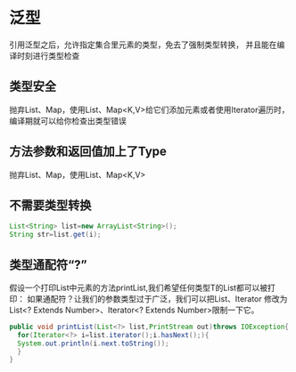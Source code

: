 # 泛型

引用泛型之后，允许指定集合里元素的类型，免去了强制类型转换，
并且能在编译时刻进行类型检查

## 类型安全

抛弃List、Map，使用List<T>、Map<K,V>给它们添加元素或者使用Iterator<T>遍历时，编译期就可以给你检查出类型错误

## 方法参数和返回值加上了Type

抛弃List、Map，使用List<T>、Map<K,V>

## 不需要类型转换

```java
List<String> list=new ArrayList<String>();
String str=list.get(i);
```

## 类型通配符“?”

假设一个打印List<T>中元素的方法printList,我们希望任何类型T的List<T>都可以被打印：
如果通配符？让我们的参数类型过于广泛，我们可以把List<?>、Iterator<?> 修改为List<? Extends Number>、Iterator<? Extends Number>限制一下它。

```java
public void printList(List<?> list,PrintStream out)throws IOException{
  for(Iterator<?> i=list.iterator();i.hasNext();){
  System.out.println(i.next.toString());
  }
}
```